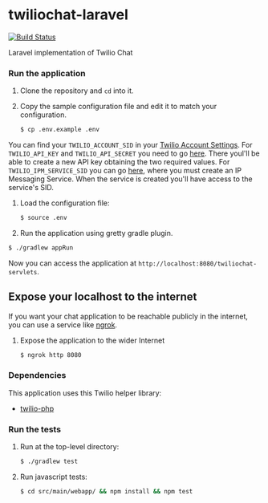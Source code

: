 # twiliochat-laravel
[![Build Status](https://travis-ci.org/TwilioDevEd/twiliochat-servlets.svg?branch=master)](https://travis-ci.org/TwilioDevEd/twiliochat-servlets)

Laravel implementation of Twilio Chat

### Run the application

1. Clone the repository and `cd` into it.
1. Copy the sample configuration file and edit it to match your configuration.

   ```bash
   $ cp .env.example .env
   ```

  You can find your `TWILIO_ACCOUNT_SID` in your
  [Twilio Account Settings](https://www.twilio.com/user/account/settings).
  For `TWILIO_API_KEY` and `TWILIO_API_SECRET` you need to go
  [here](https://www.twilio.com/user/account/ip-messaging/dev-tools/api-keys). There
  youl'll be able to create a new API key obtaining the two required values.
  For `TWILIO_IPM_SERVICE_SID` you can go [here](https://www.twilio.com/user/account/ip-messaging/services),
  where you must create an IP Messaging Service. When the service is created you'll
  have access to the service's SID.
1. Load the configuration file:

   ```bash
   $ source .env
   ```

1. Run the application using gretty gradle plugin.

  ```bash
  $ ./gradlew appRun
  ```

  Now you can access the application at `http://localhost:8080/twiliochat-servlets`.

## Expose your localhost to the internet

If you want your chat application to be reachable publicly in the internet, you can use
a service like [ngrok](https://ngrok.com/).

1. Expose the application to the wider Internet

   ```bash
   $ ngrok http 8080
   ```

### Dependencies

This application uses this Twilio helper library:
* [twilio-php](https://www.twilio.com/docs/php/install)

### Run the tests

1. Run at the top-level directory:

   ```bash
   $ ./gradlew test
   ```

1. Run javascript tests:
   ```bash
   $ cd src/main/webapp/ && npm install && npm test
   ```
